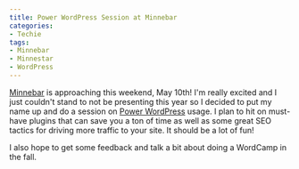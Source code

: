 ```yaml
---
title: Power WordPress Session at Minnebar
categories:
- Techie
tags:
- Minnebar
- Minnestar
- WordPress
---
```


[Minnebar](http://www.minnebar.org/) is approaching this weekend, May 10th! I'm really excited and I just couldn't stand to not be presenting this year so I decided to put my name up and do a session on [Power WordPress](http://barcamp.pbwiki.com/MinneBarSessions#PowerWordPress) usage. I plan to hit on must-have plugins that can save you a ton of time as well as some great SEO tactics for driving more traffic to your site. It should be a lot of fun!

I also hope to get some feedback and talk a bit about doing a WordCamp in the fall.
